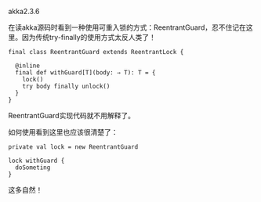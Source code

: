 akka2.3.6

在读akka源码时看到一种使用可重入锁的方式：ReentrantGuard，忍不住记在这里。因为传统try-finally的使用方式太反人类了！

	final class ReentrantGuard extends ReentrantLock {

      @inline
      final def withGuard[T](body: ⇒ T): T = {
        lock()
        try body finally unlock()
      }
    }
    
ReentrantGuard实现代码就不用解释了。

如何使用看到这里也应该很清楚了：

	private val lock = new ReentrantGuard
	
	lock withGuard {
	  doSometing	
	}	
	
这多自然！	